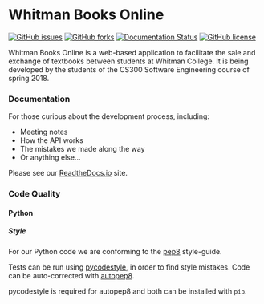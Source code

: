 # Whitman Books Online
[![GitHub issues](https://img.shields.io/github/issues/whitman-books-online/whitman-books-online.svg)](https://github.com/whitman-books-online/whitman-books-online/issues)
[![GitHub forks](https://img.shields.io/github/forks/whitman-books-online/whitman-books-online.svg)](https://github.com/whitman-books-online/whitman-books-online/network)
[![Documentation Status](https://readthedocs.org/projects/whitman-books-online-documentation/badge/?version=latest)](http://whitman-books-online-documentation.readthedocs.io/en/latest/?badge=latest)
[![GitHub license](https://img.shields.io/github/license/whitman-books-online/whitman-books-online.svg)](https://github.com/whitman-books-online/whitman-books-online)

Whitman Books Online is a web-based application to facilitate the sale and 
exchange of textbooks between students at Whitman College. It is being 
developed by the students of the CS300 Software Engineering course of spring 
2018.  

### Documentation
For those curious about the development process, including:
 * Meeting notes
 * How the API works
 * The mistakes we made along the way
 * Or anything else... 

Please see our [ReadtheDocs.io](http://whitman-books-online-documentation.readthedocs.io/en/latest/) site.

### Code Quality

#### Python 

##### Style

For our Python code we are conforming to the [pep8](https://www.python.org/dev/peps/pep-0008/) style-guide.

Tests can be run using [pycodestyle](http://pycodestyle.pycqa.org/en/latest/index.html), in order to find style mistakes.
Code can be auto-corrected with [autopep8](https://pypi.org/project/autopep8/).

pycodestyle is required for autopep8 and both can be installed with `pip`.


 

